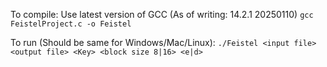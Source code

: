 To compile:
Use latest version of GCC (As of writing: 14.2.1 20250110)
`gcc FeistelProject.c -o Feistel`

To run (Should be same for Windows/Mac/Linux):
`./Feistel <input file> <output file> <Key> <block size 8|16> <e|d>`
